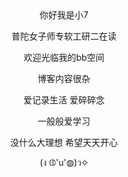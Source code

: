 <center>
你好我是小7

普陀女子师专软工研二在读

欢迎光临我的bb空间

博客内容很杂

爱记录生活 爱碎碎念

一般般爱学习

没什么大理想 希望天天开心

(ง ◍'u'◍)ว✧
</center>